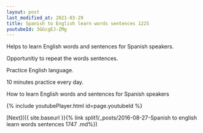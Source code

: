 ```yaml
---
layout: post
last_modified_at: 2021-03-29
title: Spanish to English learn words sentences 1225 
youtubeId: 3GGcgEJ-ZMg
---
```

 
 
Helps to learn English words and sentences for Spanish speakers.

Opportunitiy to repeat the words sentences. 

Practice English language. 
 
10 minutes practice every day. 
 
How to learn English words and sentences for Spanish speakers 
 
{% include youtubePlayer.html id=page.youtubeId %}
 
 
[Next]({{ site.baseurl }}{% link  split1/_posts/2016-08-27-Spanish to english learn words sentences 1747 .md%})
 
